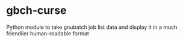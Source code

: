 # gbch-curse

Python module to take gnubatch job list data and display it in a much friendlier human-readable format
